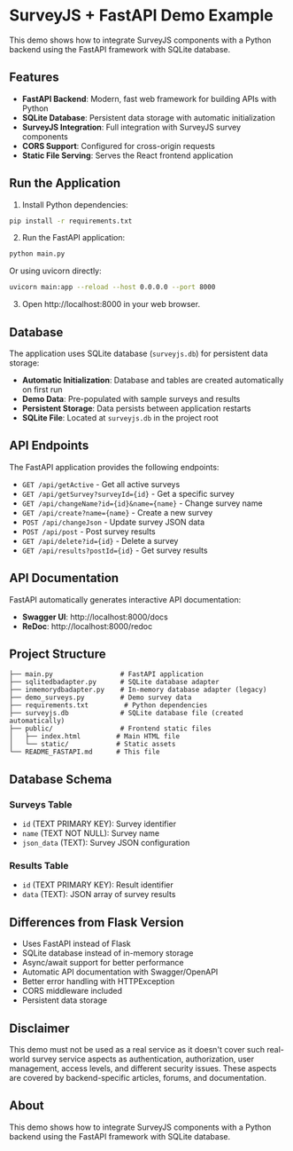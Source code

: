 # SurveyJS + FastAPI Demo Example

This demo shows how to integrate SurveyJS components with a Python backend using the FastAPI framework with SQLite database.

## Features

- **FastAPI Backend**: Modern, fast web framework for building APIs with Python
- **SQLite Database**: Persistent data storage with automatic initialization
- **SurveyJS Integration**: Full integration with SurveyJS survey components
- **CORS Support**: Configured for cross-origin requests
- **Static File Serving**: Serves the React frontend application

## Run the Application

1. Install Python dependencies:
```bash
pip install -r requirements.txt
```

2. Run the FastAPI application:
```bash
python main.py
```

Or using uvicorn directly:
```bash
uvicorn main:app --reload --host 0.0.0.0 --port 8000
```

3. Open http://localhost:8000 in your web browser.

## Database

The application uses SQLite database (`surveyjs.db`) for persistent data storage:

- **Automatic Initialization**: Database and tables are created automatically on first run
- **Demo Data**: Pre-populated with sample surveys and results
- **Persistent Storage**: Data persists between application restarts
- **SQLite File**: Located at `surveyjs.db` in the project root

## API Endpoints

The FastAPI application provides the following endpoints:

- `GET /api/getActive` - Get all active surveys
- `GET /api/getSurvey?surveyId={id}` - Get a specific survey
- `GET /api/changeName?id={id}&name={name}` - Change survey name
- `GET /api/create?name={name}` - Create a new survey
- `POST /api/changeJson` - Update survey JSON data
- `POST /api/post` - Post survey results
- `GET /api/delete?id={id}` - Delete a survey
- `GET /api/results?postId={id}` - Get survey results

## API Documentation

FastAPI automatically generates interactive API documentation:

- **Swagger UI**: http://localhost:8000/docs
- **ReDoc**: http://localhost:8000/redoc

## Project Structure

```
├── main.py                 # FastAPI application
├── sqlitedbadapter.py      # SQLite database adapter
├── inmemorydbadapter.py    # In-memory database adapter (legacy)
├── demo_surveys.py         # Demo survey data
├── requirements.txt         # Python dependencies
├── surveyjs.db             # SQLite database file (created automatically)
├── public/                 # Frontend static files
│   ├── index.html         # Main HTML file
│   └── static/            # Static assets
└── README_FASTAPI.md      # This file
```

## Database Schema

### Surveys Table
- `id` (TEXT PRIMARY KEY): Survey identifier
- `name` (TEXT NOT NULL): Survey name
- `json_data` (TEXT): Survey JSON configuration

### Results Table
- `id` (TEXT PRIMARY KEY): Result identifier
- `data` (TEXT): JSON array of survey results

## Differences from Flask Version

- Uses FastAPI instead of Flask
- SQLite database instead of in-memory storage
- Async/await support for better performance
- Automatic API documentation with Swagger/OpenAPI
- Better error handling with HTTPException
- CORS middleware included
- Persistent data storage

## Disclaimer

This demo must not be used as a real service as it doesn't cover such real-world survey service aspects as authentication, authorization, user management, access levels, and different security issues. These aspects are covered by backend-specific articles, forums, and documentation.

## About

This demo shows how to integrate SurveyJS components with a Python backend using the FastAPI framework with SQLite database. 